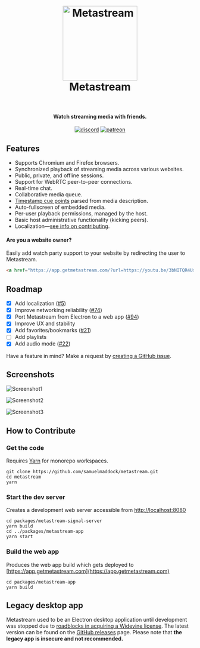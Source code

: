 <h1 align="center">
  <br>
  <a href="https://getmetastream.com">
    <img src="./resources/icon.png" alt="Metastream" width="200">
  </a>
  <br>
  Metastream
  <br>
  <br>
</h1>

<h4 align="center">Watch streaming media with friends.</h4>

<p align="center">
  <a href="https://discord.gg/nfwPRb9"><img src="https://img.shields.io/badge/discord-chat-brightgreen.svg" alt="discord"></a>
  <a href="https://www.patreon.com/metastream"><img src="https://img.shields.io/badge/patreon-donate-brightgreen.svg" alt="patreon"></a>
</p>

## Features

- Supports Chromium and Firefox browsers.
- Synchronized playback of streaming media across various websites.
- Public, private, and offline sessions.
- Support for WebRTC peer-to-peer connections.
- Real-time chat.
- Collaborative media queue.
- [Timestamp cue points](./resources/screenshots/screenshot2.png) parsed from media description.
- Auto-fullscreen of embedded media.
- Per-user playback permissions, managed by the host.
- Basic host administrative functionality (kicking peers).
- Localization—[see info on contributing](./packages/metastream-app/src/locale#contributing).

#### Are you a website owner?

Easily add watch party support to your website by redirecting the user to Metastream.

```html
<a href="https://app.getmetastream.com/?url=https://youtu.be/3bNITQR4Uso">Watch in Metastream</a>
```

## Roadmap

- [x] Add localization ([#5](https://github.com/samuelmaddock/metastream/issues/5))
- [x] Improve networking reliability ([#74](https://github.com/samuelmaddock/metastream/issues/74))
- [x] Port Metastream from Electron to a web app ([#94](https://github.com/samuelmaddock/metastream/issues/94))
- [x] Improve UX and stability
- [x] Add favorites/bookmarks ([#21](https://github.com/samuelmaddock/metastream/issues/21))
- [ ] Add playlists
- [x] Add audio mode ([#22](https://github.com/samuelmaddock/metastream/issues/22))

Have a feature in mind? Make a request by [creating a GitHub issue](https://github.com/samuelmaddock/metastream/issues).

## Screenshots

![Screenshot1](./resources/screenshots/screenshot1.png)

![Screenshot2](./resources/screenshots/screenshot2.png)

![Screenshot3](./resources/screenshots/screenshot3.png)

## How to Contribute

### Get the code

Requires [Yarn](https://yarnpkg.com) for monorepo workspaces.

```
git clone https://github.com/samuelmaddock/metastream.git
cd metastream
yarn
```

### Start the dev server

Creates a development web server accessible from [http://localhost:8080](http://localhost:8080)

```
cd packages/metastream-signal-server
yarn build
cd ../packages/metastream-app
yarn start
```

### Build the web app

Produces the web app build which gets deployed to [https://app.getmetastream.com](https://app.getmetastream.com)

```
cd packages/metastream-app
yarn build
```

## Legacy desktop app

Metastream used to be an Electron desktop application until development was stopped due to [roadblocks in acquiring a Widevine license](https://blog.samuelmaddock.com/posts/google-widevine-blocked-my-browser/). The latest version can be found on the [GitHub releases](https://github.com/samuelmaddock/metastream/releases/tag/v0.2.7) page. Please note that **the legacy app is insecure and not recommended.**
